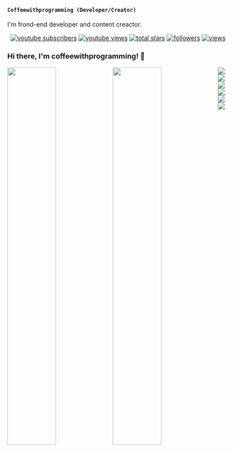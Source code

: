 **`Coffeewithprogramming (Developer/Creator)`**
<br/>
<br/>
I'm frond-end developer and content creactor.
<br/>

<!-- Social badges section -->
<!-- Badges with custom icons - https://github.com/DenverCoder1/custom-icon-badges -->
<!-- View counter - https://github.com/DenverCoder1/Simple-View-Counter -->
<p align="center">
  <a href="https://www.youtube.com/c/DevProTips?sub_confirmation=1">
    <img alt="youtube subscribers" title="Subscribe to my YouTube channel" src="https://freshidea.com/jonah/app/youtube-stats-badges/subscribers-badge.php"/></a>
  <a href="https://www.youtube.com/c/DevProTips">
    <img alt="youtube views" title="YouTube views" src="https://freshidea.com/jonah/app/youtube-stats-badges/view-count-badge.php"/></a> 
  <a href="https://github.com/DenverCoder1?tab=repositories&sort=stargazers">
    <img alt="total stars" title="Total stars on GitHub" src="https://custom-icon-badges.demolab.com/github/stars/DenverCoder1?color=55960c&style=for-the-badge&labelColor=488207&logo=star"/></a>
  <a href="https://github.com/DenverCoder1?tab=followers">
    <img alt="followers" title="Follow me on Github" src="https://custom-icon-badges.demolab.com/github/followers/coffeewithprogramming?color=236ad3&labelColor=1155ba&style=for-the-badge&logo=person-add&label=Follow&logoColor=white"/></a>
  <a href="https://github.com/coffeewithprogramming /Simple-View-Counter">
    <img alt="views" title="GitHub profile views" src="https://freshidea.com/jonah/app/DenverCoder1-profile-views"/></a>
</p>

### Hi there, I'm coffeewithprogramming! 👋

<img align = "left" width = "47%" src="https://github-readme-stats.vercel.app/api?username=coffeewithprogramming&show_icons=true&theme=dark#gh-dark-mode-only
" />

<img align = "left" width = "47%" src = "https://github-readme-stats.vercel.app/api/top-langs/?username=coffeewithprogramming&layout=compact" />


<img align = "left" src = "https://img.shields.io/badge/html5-%23E34F26.svg?style=for-the-badge&logo=html5&logoColor=white" />
<img align = "left" src = "https://img.shields.io/badge/css3-%231572B6.svg?style=for-the-badge&logo=css3&logoColor=white" />
<img src = "https://img.shields.io/badge/javascript-%23323330.svg?style=for-the-badge&logo=javascript&logoColor=%23F7DF1E" />
<img align = "left" src = "https://img.shields.io/badge/react-%2320232a.svg?style=for-the-badge&logo=react&logoColor=%2361DAFB" />
<img align = "left" src = "https://img.shields.io/badge/figma-%23F24E1E.svg?style=for-the-badge&logo=figma&logoColor=white" />
<img src = "https://img.shields.io/badge/c++-%2300599C.svg?style=for-the-badge&logo=c%2B%2B&logoColor=white" />

